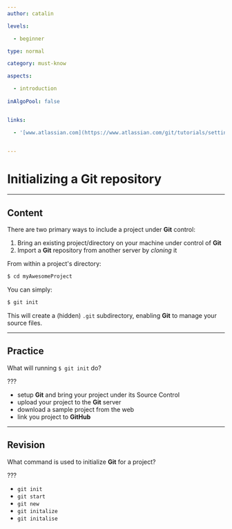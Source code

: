 ```yaml
---
author: catalin

levels:

  - beginner

type: normal

category: must-know

aspects:

  - introduction
  
inAlgoPool: false


links:

  - '[www.atlassian.com](https://www.atlassian.com/git/tutorials/setting-up-a-repository/){website}'


---
```


# Initializing a Git repository

---
## Content

There are two primary ways to include a project under **Git** control:
1. Bring an existing project/directory on your machine under control of **Git**
2. Import a **Git** repository from another server by *cloning* it


 From within a project's directory:
```bash
$ cd myAwesomeProject

```

You can simply:
```bash
$ git init 
```

This will create a (hidden) `.git` subdirectory, enabling **Git** to manage your source files.

---
## Practice

What will running `$ git init` do?

???


* setup **Git** and bring your project under its Source Control
* upload your project to the **Git** server
* download a sample project from the web
* link you project to **GitHub**

---
## Revision

What command is used to initialize **Git** for a project?

???


* `git init`
* `git start`
* `git new`
* `git initalize`
* `git initalise`

 
